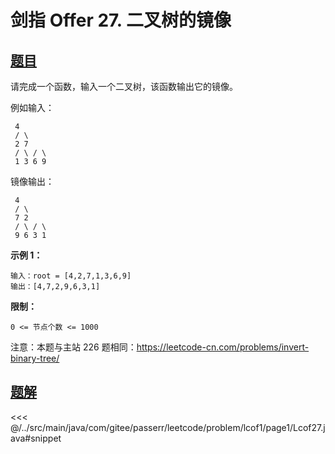 # 剑指 Offer 27. 二叉树的镜像

## [题目](https://leetcode.cn/problems/er-cha-shu-de-jing-xiang-lcof/)
请完成一个函数，输入一个二叉树，该函数输出它的镜像。

例如输入：

` 4`  
`
/ \`  
`
2 7`  
`
/ \ / \`  
`
1 3 6 9`  

镜像输出：

` 4`  
`
/ \`  
`
7 2`  
`
/ \ / \`  
`
9 6 3 1`

**示例 1：**

```
输入：root = [4,2,7,1,3,6,9]
输出：[4,7,2,9,6,3,1]
```

**限制：**

`0 <= 节点个数 <= 1000`

注意：本题与主站 226 题相同：<https://leetcode-cn.com/problems/invert-binary-tree/>


## [题解](https://github.com/PasseRR/JavaLeetCode/blob/master/src/main/java/com/gitee/passerr/leetcode/problem/lcof1/page1/Lcof27.java)

<<< @/../src/main/java/com/gitee/passerr/leetcode/problem/lcof1/page1/Lcof27.java#snippet
